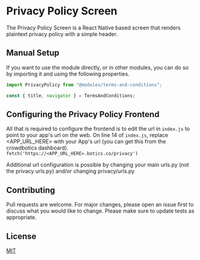 # Privacy Policy Screen

The Privacy Policy Screen is a React Native based screen that renders plaintext privacy policy with a simple header.

## Manual Setup

If you want to use the module directly, or in other modules, you can do so by importing it and using the following properties.

```javascript
import PrivacyPolicy from "@modules/terms-and-conditions";

const { title, navigator } = TermsAndConditions;
```

## Configuring the Privacy Policy Frontend
All that is required to configure the frontend is to edit the url in `index.js` to point to your app's url on the web. On line 14 of `index.js`, replace <APP_URL_HERE> with your App's url (you can get this from the crowdbotics dashboard). 
`fetch('https://<APP_URL_HERE>.botics.co/privacy')`


Additional url configuration is possible by changing your main urls.py (not the privacy urls.py) and/or changing privacy/urls.py

## Contributing

Pull requests are welcome. For major changes, please open an issue first to discuss what you would like to change.
Please make sure to update tests as appropriate.

## License

[MIT](https://choosealicense.com/licenses/mit/)
